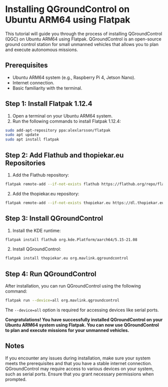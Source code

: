 # Installing QGroundControl on Ubuntu ARM64 using Flatpak

This tutorial will guide you through the process of installing QGroundControl (QGC) on Ubuntu ARM64 using Flatpak. QGroundControl is an open-source ground control station for small unmanned vehicles that allows you to plan and execute autonomous missions.

## Prerequisites
* Ubuntu ARM64 system (e.g., Raspberry Pi 4, Jetson Nano).
* Internet connection.
* Basic familiarity with the terminal.

## Step 1: Install Flatpak 1.12.4

1. Open a terminal on your Ubuntu ARM64 system.
2. Run the following commands to install Flatpak 1.12.4:

```bash
sudo add-apt-repository ppa:alexlarsson/flatpak
sudo apt update
sudo apt install flatpak
```

## Step 2: Add Flathub and thopiekar.eu Repositories
1. Add the Flathub repository:

```bash
flatpak remote-add --if-not-exists flathub https://flathub.org/repo/flathub.flatpakrepo
```
2. Add the thopiekar.eu repository:
```bash
flatpak remote-add --if-not-exists thopiekar.eu https://dl.thopiekar.eu/flatpak/_.flatpakrepo
```
## Step 3: Install QGroundControl
1. Install the KDE runtime:
```bash
flatpak install flathub org.kde.Platform/aarch64/5.15-21.08
```
2. Install QGroundControl:
```bash
flatpak install thopiekar.eu org.mavlink.qgroundcontrol
```

## Step 4: Run QGroundControl
After installation, you can run QGroundControl using the following command:

```bash
flatpak run --device=all org.mavlink.qgroundcontrol
```
The `--device=all` option is required for accessing devices like serial ports.

**Congratulations! You have successfully installed QGroundControl on your Ubuntu ARM64 system using Flatpak. You can now use QGroundControl to plan and execute missions for your unmanned vehicles.**

## Notes
If you encounter any issues during installation, make sure your system meets the prerequisites and that you have a stable internet connection.
QGroundControl may require access to various devices on your system, such as serial ports. Ensure that you grant necessary permissions when prompted.
